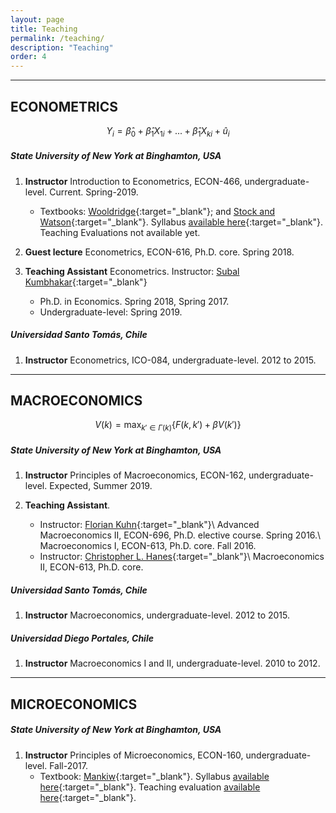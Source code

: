 ```yaml
---
layout: page
title: Teaching
permalink: /teaching/
description: "Teaching"
order: 4
---
```


------
## ECONOMETRICS

$$Y_i=\hat{\beta}_0+\hat{\beta}_1X_{1i}+...+\hat{\beta}_1X_{ki}+\hat{u}_i$$


##### State University of New York at Binghamton, USA

1. **Instructor** Introduction to Econometrics, ECON-466, undergraduate-level. Current. Spring-2019.
    - Textbooks: [Wooldridge](https://www.cengage.com/c/introductory-econometrics-a-modern-approach-6e-wooldridge/9781305270107){:target="_blank"}; and [Stock and Watson](https://www.pearson.com/us/higher-education/product/Stock-Introduction-to-Econometrics-3rd-Edition/9780138009007.html){:target="_blank"}. Syllabus [available here](http://luischanci.github.io/assets/documents/Syllabus_ECON466_CHANCI.pdf){:target="_blank"}. Teaching Evaluations not available yet.

2. **Guest lecture** Econometrics, ECON-616, Ph.D. core. Spring 2018.

3. **Teaching Assistant** Econometrics. Instructor: [Subal Kumbhakar](http://bingweb.binghamton.edu/~kkar/){:target="_blank"}
    - Ph.D. in Economics. Spring 2018, Spring 2017.
    - Undergraduate-level: Spring 2019.


##### Universidad Santo Tomás, Chile

1. **Instructor** Econometrics, ICO-084, undergraduate-level. 2012 to 2015.


------
## MACROECONOMICS

$$V(k)=\max_{k'\in\Gamma(k)}\{F(k,k')+\beta V(k')\}$$

##### State University of New York at Binghamton, USA

1. **Instructor** Principles of Macroeconomics, ECON-162, undergraduate-level. Expected, Summer 2019.

2. **Teaching Assistant**.
    - Instructor: [Florian Kuhn](http://www.floriankuhn.com/){:target="_blank"}\\
      Advanced Macroeconomics II, ECON-696, Ph.D. elective course. Spring 2016.\\
      Macroeconomics I, ECON-613, Ph.D. core. Fall 2016.
    - Instructor: [Christopher L. Hanes](https://www.binghamton.edu/economics/people/tenured-and-tenure-track-faculty/hanes.html){:target="_blank"}\\
      Macroeconomics II, ECON-613, Ph.D. core.

##### Universidad Santo Tomás, Chile

1. **Instructor** Macroeconomics, undergraduate-level. 2012 to 2015.

##### Universidad Diego Portales, Chile

1. **Instructor** Macroeconomics I and II, undergraduate-level. 2010 to 2012.


------
## MICROECONOMICS

##### State University of New York at Binghamton, USA

1. **Instructor** Principles of Microeconomics, ECON-160, undergraduate-level. Fall-2017.
    - Textbook: [Mankiw](https://www.cengage.com/c/principles-of-microeconomics-8e-mankiw){:target="_blank"}. Syllabus [available here](http://luischanci.github.io/assets/documents/Syllabus_ECON160_CHANCI.pdf){:target="_blank"}. Teaching evaluation [available here](http://luischanci.github.io/assets/documents/Teaching_Evaluation_ECON160.pdf){:target="_blank"}.
